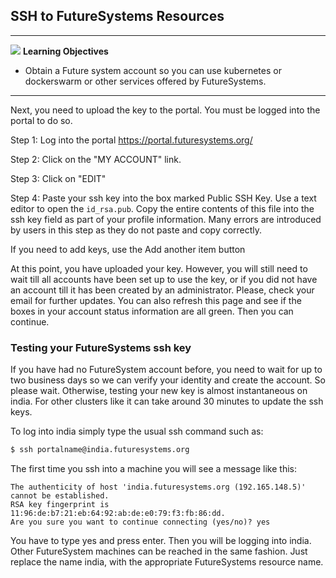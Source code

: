 ## SSH to FutureSystems Resources

---

![](images/learning.png) **Learning Objectives**

* Obtain a Future system account so you can use kubernetes or
  dockerswarm or other services offered by FutureSystems.

---

Next, you need to upload the key to the portal. You must be logged into
the portal to do so.

Step 1: Log into the portal <https://portal.futuresystems.org/>


Step 2: Click on the "MY ACCOUNT" link.

Step 3: Click on "EDIT"

Step 4: Paste your ssh key into the box marked Public SSH Key. Use a
text editor to open the `id_rsa.pub`. Copy the entire contents of this
file into the ssh key field as part of your profile information. Many
errors are introduced by users in this step as they do not paste and
copy correctly.

If you need to add keys, use the Add another item button

At this point, you have uploaded your key. However, you will still need
to wait till all accounts have been set up to use the key, or if you did
not have an account till it has been created by an administrator.
Please, check your email for further updates. You can also refresh this
page and see if the boxes in your account status information are all
green. Then you can continue.

### Testing your FutureSystems ssh key

If you have had no FutureSystem account before, you need to wait for up
to two business days so we can verify your identity and create the
account. So please wait. Otherwise, testing your new key is almost
instantaneous on india. For other clusters like it can take around 30
minutes to update the ssh keys.

To log into india simply type the usual ssh command such as:

```bash
$ ssh portalname@india.futuresystems.org
```

The first time you ssh into a machine you will see a message like this:

    The authenticity of host 'india.futuresystems.org (192.165.148.5)' cannot be established.
    RSA key fingerprint is 11:96:de:b7:21:eb:64:92:ab:de:e0:79:f3:fb:86:dd.
    Are you sure you want to continue connecting (yes/no)? yes

You have to type yes and press enter. Then you will be logging into
india. Other FutureSystem machines can be reached in the same fashion.
Just replace the name india, with the appropriate FutureSystems resource
name.



